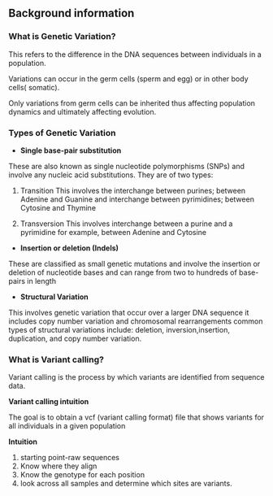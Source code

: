 ## Background information
### What is Genetic Variation?
This refers to the difference in the DNA sequences between individuals in a population.

Variations can occur in the germ cells (sperm and egg) or in other body cells( somatic).

Only variations from germ cells can be inherited thus affecting population dynamics and ultimately affecting evolution.

### Types of Genetic Variation
- **Single base-pair substitution**

These are also known as single nucleotide polymorphisms (SNPs) and involve  any nucleic acid substitutions.
They are of two types:

1. Transition
This involves the interchange between purines; between Adenine and Guanine and interchange between pyrimidines; between Cytosine and Thymine

2. Transversion
This involves interchange between a purine and a pyrimidine for example, between Adenine and Cytosine

- **Insertion or deletion (Indels)**

These are classified as small genetic mutations and involve the insertion or deletion of nucleotide bases and can range from two to hundreds of base-pairs in length

- **Structural Variation**

This involves genetic variation that occur over a larger DNA sequence it includes copy number variation and chromosomal rearrangements
common types of structural variations include: deletion, inversion,insertion, duplication, and copy number variation.


### What is Variant calling?
Variant calling is the process by which variants are identified from sequence data.

**Variant calling intuition**

The goal is to obtain a vcf (variant calling format) file that shows variants for all individuals in a given population 

**Intuition**
1. starting point-raw sequences
2. Know where they align
3. Know the genotype for each position
4. look across all samples and determine which sites are variants.

